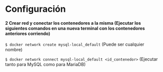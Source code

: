 # Configuración

#### 2 Crear red y conectar los contenedores a la misma (Ejecutar los siguientes comandos en una nueva terminal con los contenedores anteriores corriendo)

`$ docker network create mysql-local_default` (Puede ser cualquier nombre)

`$ docker network connect mysql-local_default <id_contenedor>` (Ejecutar tanto para MySQL como para MariaDB)
